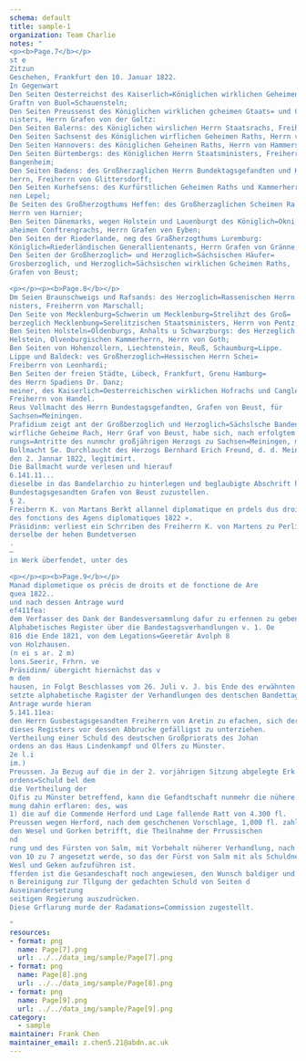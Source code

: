 ```yaml
---
schema: default  
title: sample-1
organization: Team Charlie
notes: "
<p><b>Page.7</b></p>
st e
Zitzun
Geschehen, Frankfurt den 10. Januar 1822.
In Gegenwart
Den Seiten Oesterreichst des Kaiserlich=Königlichen wirklichen Geheimen Raths, He
Graftn von Buol=Schauensteln;
Den Seiten Preussenst des Königlichen wirklichen gcheimen Gtaats= und Cabia
nisters, Herrn Grafen von der Goltz:
Den Seiten Balerns: des Königlichen wirslichen Herrn Staatsrachs, Freiherrn v. Aret
Den Seiten Sachsenst des Königlichen wirflichen Geheimen Raths, Herrn von Carlon
Den Seiten Hannovers: des Königlichen Geheinen Raths, Herrn von Hammerste
Den Seiten Bürtembergs: des Königlichen Herrn Staatsministers, Freiherrn
Bangenheim;
Den Seiten Badens: des Großherzaglichen Herrn Bundektagsgefandten und Kamn
herrn, Freiherrn von Glittersdorff;
Den Seiten Kurhefsens: des Kurfürstlichen Geheimen Raths und Kammerherrn, H
nen Lepel;
Be Seiten des Großherzogthums Heffen: des Großherzaglichen Scheimen Ra
Herrn ven Harnier;
Ben Seiten Dänemarks, wegen Holstein und Lauenburgt des Königlich=Okni
aheimen Conftrengrachs, Herrn Grafen ven Eyben;
Den Seiten der Riederlande, neg des Graßherzogthums Luremburg:
Königlich=Riederländischen Generallientenants, Herrn Grafen von Gränne;
Den Seiten der Großherzoglich= und Herzoglich=Sächsischen Häufer=
Grosberzoglich, und Herzoglich=Sächsischen wirklichen Gcheimen Raths,
Grafen von Beust;

<p></p><p><b>Page.8</b></p>
Dm Seien Braunschweigs und Rafsands: des Herzoglich=Rassenischen Herrn Startl.
nisters, Freiherrn von Marschall;
Den Seite von Mecklenburg=Schwerin um Mecklenburg=Strelihzt des Groß=
berzeglich Mecklenbung=Serelitzischen Staatsministers, Herrn von Pentz;
Ben Seiten Holsteln=Oldenburgs, Anhalts u Schwarzburgs: des Herzeglich.
Helstein, Olvenburgischen Kammerherrn, Herrn von Goth;
Ben Seiten von Hohenzollern, Liechtenstein, Reuß, Schaumburg=Lippe.
Lippe und Baldeck: ves Großherzoglich=Hessischen Herrn Schei=
Freiberrn von Leonhardi;
Ben Seiten der freien Städte, Lübeck, Frankfurt, Grenu Hamburg=
des Herrn Spadiens Dr. Danz;
meiner, des Kaiserlich=Oesterreichischen wirklichen Hofrachs und Canglei=Dirators.
Freiherrn von Handel.
Reus Vollmacht des Herrn Bundestagsgefandten, Grafen von Beust, für
Sachsen=Meiningen.
Prafidium zeigt ant der Großberzoglich und Herzoglich=Sächslsche Bandenagsgefande
wirfliche Geheime Rach, Herr Graf von Beust, habe sich, nach erfolgtem Regi=
rungs=Antritte des nunmchr großjährigen Herzogs zu Sachsen=Meiningen, mittelst
Bollmacht Se. Durchlaucht des Herzogs Bernhard Erich Freund, d. d. Meiningen
den 2. Jannar 1822, legitimirt.
Die Ballmacht wurde verlesen und hierauf
6.141.11...
dieselbe in das Bandelarchio zu hinterlegen und beglaubigte Abschrift hieven dem Herrn
Bundestagsgesandten Grafen von Beust zuzustellen.
§ 2.
Freiberrn K. von Martans Berkt allannel diplomatique en prdels dus droits at
des fonctions des Agens diplomatiques 1822 ».
Präsidinm: verliest ein Schrriben des Freiherrn K. von Martens zu Perlia,
derselbe der hehen Bundetversen
.
—
in Werk überfendet, unter des

<p></p><p><b>Page.9</b></p>
Manad diplometique os précis de droits et de fonctione de Are
quea 1822..
und nach dessen Antrage wurd
ef411fea:
dem Verfasser des Dank der Bandesversammlung dafur zu erfennen zu geben.
Alphabetisches Register über die Bandestagsverhandlungen v. 1. Oe
816 die Ende 1821, von dem Legations=Geeretär Avolph 8
von Holzhausen.
(n ei s ar. 2 m)
lons.Seerir, Frhrn. ve
Präsidinm/ übergicht hiernächst das v
m dem
hausen, in Folgt Beschlasses vom 26. Juli v. J. bis Ende des erwähnten Jahres
setzte alphabetische Ragister der Verhandlungen des dentschen Bandettages, und nad
Antrage wurde hieran
5.141.11ea:
den Herrn Gusbestagsgesandten Freiherrn von Aretin zu efachen, sich der 7
dieses Registers vor dessen Abbrucke gefälligst zu unterziehen.
Vertheilung einer Schuld des deutschen Großpriorats des Johan
ordens an das Haus Lindenkampf und Olfers zu Münster.
2e l.i
im.)
Preussen. Ja Bezug auf die in der 2. vorjährigen Sitzung abgelegte Erk
ordens=Schuld bel dem
die Vertheilung der
Oifis zu Münster betreffend, kann die Gefandtschaft nunmehr die nühere diessen
mung dahin erflaren: des, was
1) die auf die Commende Herford und Lage fallende Ratt von 4.300 fl.
Preussen wegen Herford, nach dem geschchenen Vorschlage, 1,000 fl. zahle; und m
den Wesel und Gorken betrifft, die Theilnahme der Prrussischen
nd
rung und des Fürsten von Salm, mit Vorbehalt nüherer Verhandlung, nach dem Ver
von 10 zu 7 angesetzt werde, so das der Fürst von Salm mit als Schuldne
Wesl und Geken aufzuführen ist.
fferden ist die Gesandeschaft noch angewiesen, den Wunsch baldiger und volls
n Bereinigung zur Tllgung der gedachten Schuld von Seiten d
Auseinandersetzung
seitigen Regierung auszudrücken.
Diese Grflarung murde der Radamations=Commission zugestellt.

"
resources: 
- format: png 
  name: Page[7].png 
  url: ../../data_img/sample/Page[7].png 
- format: png 
  name: Page[8].png 
  url: ../../data_img/sample/Page[8].png 
- format: png 
  name: Page[9].png 
  url: ../../data_img/sample/Page[9].png 
category: 
  - sample 
maintainer: Frank Chen
maintainer_email: z.chen5.21@abdn.ac.uk
--- 
```

